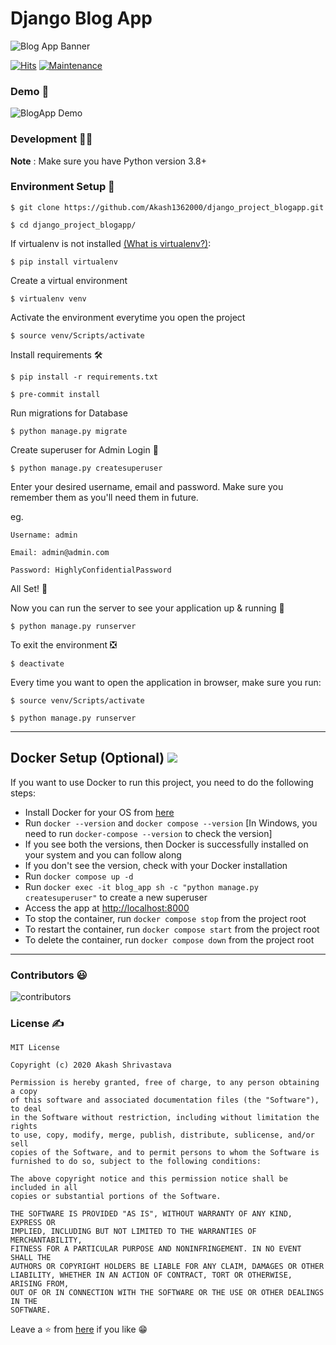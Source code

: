 # Django Blog App

![Blog App Banner](https://i.imgur.com/oN71fj9.jpg)

[![Hits](https://hits.seeyoufarm.com/api/count/incr/badge.svg?url=https%3A%2F%2Fgithub.com%2FAkash1362000%2FDjango_BlogApp%2F&count_bg=%2379C83D&title_bg=%23555555&icon=&icon_color=%23E7E7E7&title=hits&edge_flat=false)](https://hits.seeyoufarm.com) [![Maintenance](https://img.shields.io/badge/Maintained%3F-yes-green.svg)](https://github.com/Akash1362000/Django_BlogApp/graphs/commit-activity)

### Demo 🎥

![BlogApp Demo](https://i.imgur.com/mpntklM.gif)

### Development 👨‍💻
**Note** : Make sure you have Python version 3.8+

### Environment Setup 🚀

`$ git clone https://github.com/Akash1362000/django_project_blogapp.git`

`$ cd django_project_blogapp/`

If virtualenv is not installed [(What is virtualenv?)](https://www.youtube.com/watch?v=N5vscPTWKOk&t=313s):

`$ pip install virtualenv`

Create a virtual environment

`$ virtualenv venv`

Activate the environment everytime you open the project

`$ source venv/Scripts/activate`

Install requirements 🛠

`$ pip install -r requirements.txt`

`$ pre-commit install`

Run migrations for Database


`$ python manage.py migrate`

Create superuser for Admin Login 🔐

`$ python manage.py createsuperuser`

Enter your desired username, email and password. Make sure you remember them as you'll need them in future.

eg.

    Username: admin

    Email: admin@admin.com

    Password: HighlyConfidentialPassword

All Set! 🤩

Now you can run the server to see your application up & running 🚀

`$ python manage.py runserver`

To exit the environment ❎

`$ deactivate`

Every time you want to open the application in browser, make sure you run:

`$ source venv/Scripts/activate`

`$ python manage.py runserver`


---
## Docker Setup (Optional) ![](https://skillicons.dev/icons?i=docker)

If you want to use Docker to run this project, you need to do the following steps:
- Install Docker for your OS from [here](https://www.docker.com/products/docker-desktop/)
- Run `docker --version` and `docker compose --version` [In Windows, you need to run `docker-compose --version` to check the version]
- If you see both the versions, then Docker is successfully installed on your system and you can follow along
- If you don't see the version, check with your Docker installation
- Run `docker compose up -d`
- Run `docker exec -it blog_app sh -c "python manage.py createsuperuser"` to create a new superuser
- Access the app at [http://localhost:8000](http://localhost:8000)
- To stop the container, run `docker compose stop` from the project root
- To restart the container, run `docker compose start` from the project root
- To delete the container, run `docker compose down` from the project root

---


### Contributors 😃

![contributors](https://contributors-img.web.app/image?repo=Akash1362000/Django_BlogApp)

### License ✍

```
MIT License

Copyright (c) 2020 Akash Shrivastava

Permission is hereby granted, free of charge, to any person obtaining a copy
of this software and associated documentation files (the "Software"), to deal
in the Software without restriction, including without limitation the rights
to use, copy, modify, merge, publish, distribute, sublicense, and/or sell
copies of the Software, and to permit persons to whom the Software is
furnished to do so, subject to the following conditions:

The above copyright notice and this permission notice shall be included in all
copies or substantial portions of the Software.

THE SOFTWARE IS PROVIDED "AS IS", WITHOUT WARRANTY OF ANY KIND, EXPRESS OR
IMPLIED, INCLUDING BUT NOT LIMITED TO THE WARRANTIES OF MERCHANTABILITY,
FITNESS FOR A PARTICULAR PURPOSE AND NONINFRINGEMENT. IN NO EVENT SHALL THE
AUTHORS OR COPYRIGHT HOLDERS BE LIABLE FOR ANY CLAIM, DAMAGES OR OTHER
LIABILITY, WHETHER IN AN ACTION OF CONTRACT, TORT OR OTHERWISE, ARISING FROM,
OUT OF OR IN CONNECTION WITH THE SOFTWARE OR THE USE OR OTHER DEALINGS IN THE
SOFTWARE.
```
Leave a ⭐ from [here](https://github.com/Akash1362000/Django_BlogApp) if you like 😁
